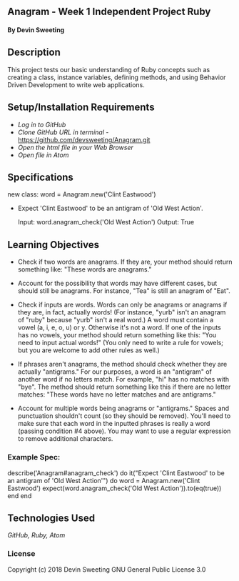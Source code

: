 ## Anagram - Week 1 Independent Project Ruby

#### By Devin Sweeting

## Description

This project tests our basic understanding of Ruby concepts such as creating a class, instance variables, defining methods, and using Behavior Driven Development to write web applications.

## Setup/Installation Requirements

* _Log in to GitHub_
* _Clone GitHub URL in terminal_
  -https://github.com/devsweeting/Anagram.git
* _Open the html file in your Web Browser_
* _Open file in Atom_

## Specifications

new class: word = Anagram.new('Clint Eastwood')

- Expect 'Clint Eastwood' to be an antigram of 'Old West Action'.

  Input: word.anagram_check('Old West Action')
  Output: True

## Learning Objectives
* Check if two words are anagrams. If they are, your method should return something like: "These words are anagrams."

 * Account for the possibility that words may have different cases, but should still be anagrams. For instance, "Tea" is still an anagram of "Eat".

* Check if inputs are words. Words can only be anagrams or anagrams if they are, in fact, actually words! (For instance, "yurb" isn't an anagram of "ruby" because "yurb" isn't a real word.) A word must contain a vowel (a, i, e, o, u) or y. Otherwise it's not a word. If one of the inputs has no vowels, your method should return something like this: "You need to input actual words!" (You only need to write a rule for vowels; but you are welcome to add other rules as well.)

* If phrases aren't anagrams, the method should check whether they are actually "antigrams." For our purposes, a word is an "antigram" of another word if no letters match. For example, "hi" has no matches with "bye". The method should return something like this if there are no letter matches: "These words have no letter matches and are antigrams."

* Account for multiple words being anagrams or "antigrams." Spaces and punctuation shouldn't count (so they should be removed). You'll need to make sure that each word in the inputted phrases is really a word (passing condition #4 above). You may want to use a regular expression to remove additional characters.

### Example Spec:

describe('Anagram#anagram_check') do
it("Expect 'Clint Eastwood' to be an antigram of 'Old West Action'") do
  word = Anagram.new('Clint Eastwood')
  expect(word.anagram_check('Old West Action')).to(eq(true))
end
end

## Technologies Used
_GitHub, Ruby, Atom_

### License
Copyright (c) 2018 Devin Sweeting
GNU General Public License 3.0
